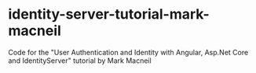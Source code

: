 # identity-server-tutorial-mark-macneil
Code for the "User Authentication and Identity with Angular, Asp.Net Core and IdentityServer" tutorial by Mark Macneil
